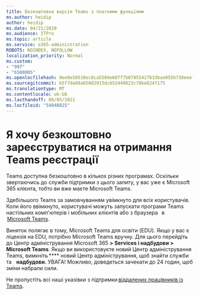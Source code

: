 ```yaml
---
title: Безкоштовна версія Teams з платними функціями
ms.author: heidip
author: heidip
ms.date: 04/21/2020
ms.audience: ITPro
ms.topic: article
ms.service: o365-administration
ROBOTS: NOINDEX, NOFOLLOW
localization_priority: Normal
ms.custom:
- "997"
- "6500005"
ms.openlocfilehash: 9ee8e58510ec8ca550de60ff7b07855427633bae055b738eeef3e838edd7c609
ms.sourcegitcommit: b5f7da89a650d2915dc652449623c78be6247175
ms.translationtype: MT
ms.contentlocale: uk-UA
ms.lasthandoff: 08/05/2021
ms.locfileid: "54048825"
---
```

# <a name="id-like-to-sign-up-for-teams-for-free"></a>Я хочу безкоштовно зареєструватися на отримання Teams реєстрації

Teams доступна безкоштовно в кількох різних програмах. Оскільки звертаючись до служби підтримки з цього запиту, у вас уже є Microsoft 365 клієнта, тобто ви вже маєте Microsoft Teams.

Здебільшого Teams за замовчуванням увімкнуто для всіх користувачів. Коли його ввімкнуто, користувачі можуть запускати програми Teams [](https://docs.microsoft.com/MicrosoftTeams/get-clients#desktop-client)настільних комп'ютерів і мобільних клієнтів або з браузера   в [](https://docs.microsoft.com/MicrosoftTeams/get-clients#mobile-clients)  [](https://dos.microsoft.com/MicrosoftTeams/get-clients#web-client)    [Microsoft Teams](https://www.microsoft.com/microsoft-teams/teams-for-work).

Виняток полягає в тому, Microsoft Teams для освіти (EDU). Якщо у вас є ліцензія на EDU, потрібно Microsoft Teams вручну. Для цього перейдіть до Центр адміністрування Microsoft 365 **> Services і надбудови > Microsoft Teams**. Якщо ви використовуєте новий Центр адміністрування Teams, вимкніть **** новий Центр адміністрування, щоб знайти служби та    **надбудови.** УВАГА! Можливо, доведеться зачекати до 24 годин, щоб зміни набрали сили.

Не пропустіть всі наші указівки з підтримки [віддалених працівників із Teams](https://docs.microsoft.com/MicrosoftTeams/support-remote-work-with-teams).
